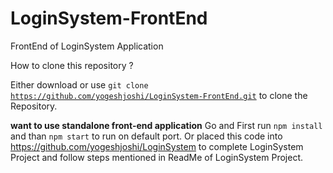 # LoginSystem-FrontEnd
FrontEnd of LoginSystem Application 

How to clone this repository ?

Either download or use <code>git clone https://github.com/yogeshjoshi/LoginSystem-FrontEnd.git</code> to clone the Repository.

<b> want to use standalone front-end application</b>
Go and First run <code>npm install</code> and than <code>npm start</code> to run on default port.
Or placed this code into <link>https://github.com/yogeshjoshi/LoginSystem</link> to complete LoginSystem Project and follow steps mentioned in ReadMe of LoginSystem Project.
